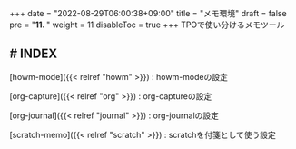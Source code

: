 +++
date = "2022-08-29T06:00:38+09:00"
title = "メモ環境"
draft = false
pre = "<b>11. </b>"
weight = 11
disableToc = true
+++
TPOで使い分けるメモツール

## # INDEX

[howm-mode]({{< relref "howm" >}})
: howm-modeの設定

[org-capture]({{< relref "org" >}})
: org-captureの設定

[org-journal]({{< relref "journal" >}})
: org-journalの設定

[scratch-memo]({{< relref "scratch" >}})
: scratchを付箋として使う設定


